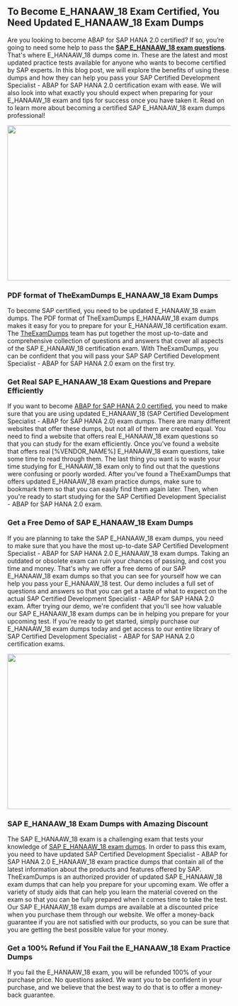 <h2><strong>To Become E_HANAAW_18 Exam Certified, You Need Updated E_HANAAW_18 Exam Dumps</strong></h2> <p>Are you looking to become ABAP for SAP HANA 2.0 certified? If so, you’re going to need some help to pass the <strong><a href="https://www.theexamdumps.com/sap/e_hanaaw_18-exam-questions">SAP E_HANAAW_18 exam questions</a></strong>. That's where E_HANAAW_18 dumps come in. These are the latest and most updated practice tests available for anyone who wants to become certified by SAP experts. In this blog post, we will explore the benefits of using these dumps and how they can help you pass your SAP Certified Development Specialist - ABAP for SAP HANA 2.0 certification exam with ease. We will also look into what exactly you should expect when preparing for your E_HANAAW_18 exam and tips for success once you have taken it. Read on to learn more about becoming a certified SAP E_HANAAW_18 exam dumps professional!</p> <p><img alt="" src="https://www.certcollections.com/uploads/content/image_1_.jpg" style="height:350px; width:750px" /></p> <h3><strong>PDF format of TheExamDumps E_HANAAW_18 Exam Dumps</strong></h3> <p>To become SAP certified, you need to be updated E_HANAAW_18 exam dumps. The PDF format of TheExamDumps E_HANAAW_18 exam dumps makes it easy for you to prepare for your E_HANAAW_18 certification exam. The <a href="https://www.theexamdumps.com/">TheExamDumps</a> team has put together the most up-to-date and comprehensive collection of questions and answers that cover all aspects of the SAP E_HANAAW_18 certification exam. With TheExamDumps, you can be confident that you will pass your SAP SAP Certified Development Specialist - ABAP for SAP HANA 2.0 exam on the first try.</p> <h3><strong>Get Real SAP E_HANAAW_18 Exam Questions and Prepare Efficiently</strong></h3> <p>If you want to become <a href="https://www.theexamdumps.com/abap-for-sap-hana-2-0-exam-dumps">ABAP for SAP HANA 2.0 certified</a>, you need to make sure that you are using updated E_HANAAW_18 (SAP Certified Development Specialist - ABAP for SAP HANA 2.0) exam dumps. There are many different websites that offer these dumps, but not all of them are created equal. You need to find a website that offers real E_HANAAW_18 exam questions so that you can study for the exam efficiently. Once you've found a website that offers real [%VENDOR_NAME%] E_HANAAW_18 exam questions, take some time to read through them. The last thing you want is to waste your time studying for E_HANAAW_18 exam only to find out that the questions were confusing or poorly worded. After you've found a TheExamDumps that offers updated E_HANAAW_18 exam practice dumps, make sure to bookmark them so that you can easily find them again later. Then, when you're ready to start studying for the SAP Certified Development Specialist - ABAP for SAP HANA 2.0 exam.</p> <h3><strong>Get a Free Demo of SAP E_HANAAW_18 Exam Dumps</strong></h3> <p>If you are planning to take the SAP E_HANAAW_18 exam dumps, you need to make sure that you have the most up-to-date SAP Certified Development Specialist - ABAP for SAP HANA 2.0 E_HANAAW_18 exam dumps. Taking an outdated or obsolete exam can ruin your chances of passing, and cost you time and money. That's why we offer a free demo of our SAP E_HANAAW_18 exam dumps so that you can see for yourself how we can help you pass your E_HANAAW_18 test. Our demo includes a full set of questions and answers so that you can get a taste of what to expect on the actual SAP Certified Development Specialist - ABAP for SAP HANA 2.0 exam. After trying our demo, we're confident that you'll see how valuable our SAP E_HANAAW_18 exam dumps can be in helping you prepare for your upcoming test. If you're ready to get started, simply purchase our E_HANAAW_18 exam dumps today and get access to our entire library of SAP Certified Development Specialist - ABAP for SAP HANA 2.0 certification exams.</p> <p><img alt="" src="https://www.certcollections.com/uploads/content/image_2.jpg" style="height:350px; width:750px" /></p> <h3><strong>SAP E_HANAAW_18 Exam Dumps with Amazing Discount</strong></h3> <p>The SAP E_HANAAW_18 exam is a challenging exam that tests your knowledge of <a href="https://www.theexamdumps.com/sap/e_hanaaw_18-exam-questions">SAP E_HANAAW_18 exam dumps</a>. In order to pass this exam, you need to have updated SAP Certified Development Specialist - ABAP for SAP HANA 2.0 E_HANAAW_18 exam practice dumps that contain all of the latest information about the products and features offered by SAP. TheExamDumps is an authorized provider of updated SAP E_HANAAW_18 exam dumps that can help you prepare for your upcoming exam. We offer a variety of study aids that can help you learn the material covered on the exam so that you can be fully prepared when it comes time to take the test. Our SAP E_HANAAW_18 exam dumps are available at a discounted price when you purchase them through our website. We offer a money-back guarantee if you are not satisfied with our products, so you can be sure that you are getting the best possible value for your money.</p> <h3><strong>Get a 100% Refund if You Fail the E_HANAAW_18 Exam Practice Dumps</strong></h3> <p>If you fail the E_HANAAW_18 exam, you will be refunded 100% of your purchase price. No questions asked. We want you to be confident in your purchase, and we believe that the best way to do that is to offer a money-back guarantee.</p>

